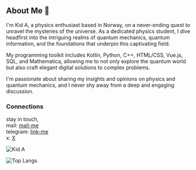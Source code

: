 ## About Me 🚀

I'm Kid A, a physics enthusiast based in Norway, on a never-ending quest to unravel the mysteries of the universe. As a dedicated physics student, I dive headfirst into the intriguing realms of quantum mechanics, quantum information, and the foundations that underpin this captivating field.

My programming toolkit includes Kotlin, Python, C++, HTML/CSS, Vue.js, SQL, and Mathematica, allowing me to not only explore the quantum world but also craft elegant digital solutions to complex problems.

I'm passionate about sharing my insights and opinions on physics and quantum mechanics, and I never shy away from a deep and engaging discussion. 

### Connections

stay in touch,<br/>
mail:     [mail-me](mailto://thisismeamir@outlook.com)<br/>
telegram: [link-me](https://www.t.me/thisismeamir)<br/>
x: [X](https://x.com/thisismekida)


<p><img align="center" src="https://github-readme-streak-stats.herokuapp.com/?user=thisismeamir" alt="Kid A" /></p>

![Top Langs](https://github-readme-stats.vercel.app/api/top-langs/?username=thisismeamir&layout=compact)

